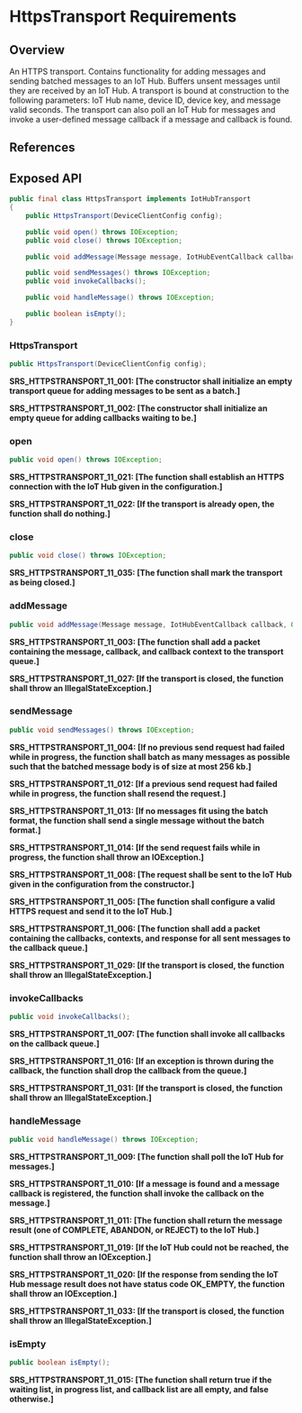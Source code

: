 # HttpsTransport Requirements

## Overview

An HTTPS transport. Contains functionality for adding messages and sending batched messages to an IoT Hub. Buffers unsent messages until they are received by an IoT Hub. A transport is bound at construction to the following parameters: IoT Hub name, device ID, device key, and message valid seconds.
The transport can also poll an IoT Hub for messages and invoke a user-defined message callback if a message and callback is found.

## References

## Exposed API

```java
public final class HttpsTransport implements IotHubTransport
{
    public HttpsTransport(DeviceClientConfig config);

    public void open() throws IOException;
    public void close() throws IOException;

    public void addMessage(Message message, IotHubEventCallback callback, Object callbackContext);

    public void sendMessages() throws IOException;
    public void invokeCallbacks();

    public void handleMessage() throws IOException;

    public boolean isEmpty();
}
```


### HttpsTransport

```java
public HttpsTransport(DeviceClientConfig config);
```

**SRS_HTTPSTRANSPORT_11_001: [**The constructor shall initialize an empty transport queue for adding messages to be sent as a batch.**]**

**SRS_HTTPSTRANSPORT_11_002: [**The constructor shall initialize an empty queue for adding callbacks waiting to be.**]**


### open

```java
public void open() throws IOException;
```

**SRS_HTTPSTRANSPORT_11_021: [**The function shall establish an HTTPS connection with the IoT Hub given in the configuration.**]**

**SRS_HTTPSTRANSPORT_11_022: [**If the transport is already open, the function shall do nothing.**]**


### close

```java
public void close() throws IOException;
```

**SRS_HTTPSTRANSPORT_11_035: [**The function shall mark the transport as being closed.**]**


### addMessage

```java
public void addMessage(Message message, IotHubEventCallback callback, Object callbackContext);
```

**SRS_HTTPSTRANSPORT_11_003: [**The function shall add a packet containing the message, callback, and callback context to the transport queue.**]**

**SRS_HTTPSTRANSPORT_11_027: [**If the transport is closed, the function shall throw an IllegalStateException.**]**


### sendMessage

```java
public void sendMessages() throws IOException;
```

**SRS_HTTPSTRANSPORT_11_004: [**If no previous send request had failed while in progress, the function shall batch as many messages as possible such that the batched message body is of size at most 256 kb.**]**

**SRS_HTTPSTRANSPORT_11_012: [**If a previous send request had failed while in progress, the function shall resend the request.**]**

**SRS_HTTPSTRANSPORT_11_013: [**If no messages fit using the batch format, the function shall send a single message without the batch format.**]**

**SRS_HTTPSTRANSPORT_11_014: [**If the send request fails while in progress, the function shall throw an IOException.**]**

**SRS_HTTPSTRANSPORT_11_008: [**The request shall be sent to the IoT Hub given in the configuration from the constructor.**]**

**SRS_HTTPSTRANSPORT_11_005: [**The function shall configure a valid HTTPS request and send it to the IoT Hub.**]**

**SRS_HTTPSTRANSPORT_11_006: [**The function shall add a packet containing the callbacks, contexts, and response for all sent messages to the callback queue.**]**

**SRS_HTTPSTRANSPORT_11_029: [**If the transport is closed, the function shall throw an IllegalStateException.**]**


### invokeCallbacks

```java
public void invokeCallbacks();
```

**SRS_HTTPSTRANSPORT_11_007: [**The function shall invoke all callbacks on the callback queue.**]**

**SRS_HTTPSTRANSPORT_11_016: [**If an exception is thrown during the callback, the function shall drop the callback from the queue.**]**

**SRS_HTTPSTRANSPORT_11_031: [**If the transport is closed, the function shall throw an IllegalStateException.**]**


### handleMessage

```java
public void handleMessage() throws IOException;
```

**SRS_HTTPSTRANSPORT_11_009: [**The function shall poll the IoT Hub for messages.**]**

**SRS_HTTPSTRANSPORT_11_010: [**If a message is found and a message callback is registered, the function shall invoke the callback on the message.**]**

**SRS_HTTPSTRANSPORT_11_011: [**The function shall return the message result (one of COMPLETE, ABANDON, or REJECT) to the IoT Hub.**]**

**SRS_HTTPSTRANSPORT_11_019: [**If the IoT Hub could not be reached, the function shall throw an IOException.**]**

**SRS_HTTPSTRANSPORT_11_020: [**If the response from sending the IoT Hub message result does not have status code OK_EMPTY, the function shall throw an IOException.**]**

**SRS_HTTPSTRANSPORT_11_033: [**If the transport is closed, the function shall throw an IllegalStateException.**]**


### isEmpty

```java
public boolean isEmpty();
```

**SRS_HTTPSTRANSPORT_11_015: [**The function shall return true if the waiting list, in progress list, and callback list are all empty, and false otherwise.**]**